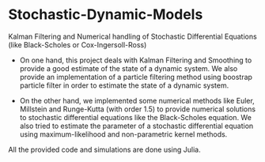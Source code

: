 # Stochastic-Dynamic-Models
Kalman Filtering and Numerical handling of Stochastic Differential Equations (like Black-Scholes or Cox-Ingersoll-Ross)

- On one hand, this project deals with Kalman Filtering and Smoothing to provide a good estimate of the state of a dynamic system. We also provide an implementation of a particle filtering method using boostrap particle filter in order to estimate the state of a dynamic system.

- On the other hand, we implemented some numerical methods like Euler, Millstein and Runge-Kutta (with order 1.5) to provide numerical solutions to stochastic differential equations like the Black-Scholes equation. We also tried to estimate the parameter of a stochastic differential equation using maximum-likelihood and non-parametric kernel methods.

All the provided code and simulations are done using Julia.
